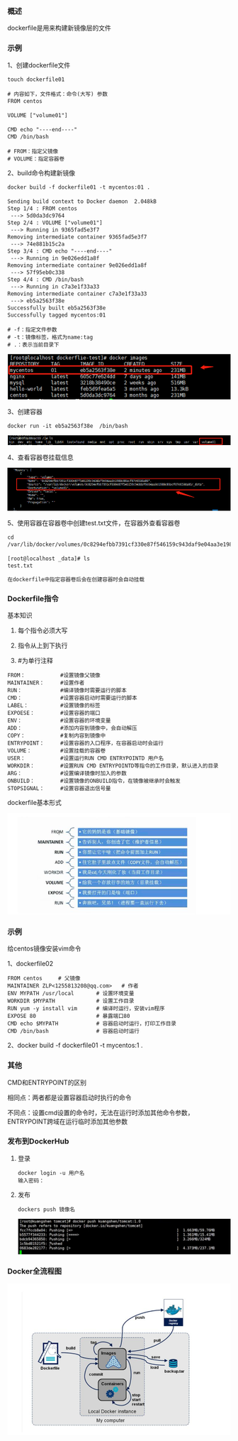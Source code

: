 ### 概述

dockerfile是用来构建新镜像层的文件



### 示例

1、创建dockerfile文件

```shell
touch dockerfile01

# 内容如下，文件格式：命令(大写) 参数
FROM centos

VOLUME ["volume01"]

CMD echo "----end----"
CMD /bin/bash

# FROM：指定父镜像
# VOLUME：指定容器卷
```

2、build命令构建新镜像

```shell
docker build -f dockerfile01 -t mycentos:01 .

Sending build context to Docker daemon  2.048kB
Step 1/4 : FROM centos
 ---> 5d0da3dc9764
Step 2/4 : VOLUME ["volume01"]
 ---> Running in 9365fad5e3f7
Removing intermediate container 9365fad5e3f7
 ---> 74e881b15c2a
Step 3/4 : CMD echo "----end----"
 ---> Running in 9e026edd1a8f
Removing intermediate container 9e026edd1a8f
 ---> 57f95eb0c338
Step 4/4 : CMD /bin/bash
 ---> Running in c7a3e1f33a33
Removing intermediate container c7a3e1f33a33
 ---> eb5a2563f38e
Successfully built eb5a2563f38e
Successfully tagged mycentos:01

# -f：指定文件参数
# -t：镜像标签，格式为name:tag
# .：表示当前目录下
```

![image-20220106142855744](image/image-20220106142855744.png)



3、创建容器

```shell
docker run -it eb5a2563f38e  /bin/bash
```

![image-20220106143532479](image/image-20220106143532479.png)



4、查看容器卷挂载信息

![image-20220106144105040](image/image-20220106144105040.png)



5、使用容器在容器卷中创建test.txt文件，在容器外查看容器卷

```shell
cd /var/lib/docker/volumes/0c8294efbb7391cf330e87f546159c943daf9e04aa3e1988c80acf07e653da8

[root@localhost _data]# ls
test.txt
```

`在dockerfile中指定容器卷后会在创建容器时会自动挂载`



### Dockerfile指令

基本知识

1. 每个指令必须大写

2. 指令从上到下执行

3. #为单行注释

```shell
FROM：			#设置镜像父镜像
MAINTAINER：		#设置作者
RUN：			#编译镜像时需要运行的脚本
CMD：			#设置容器启动时需要运行的脚本
LABEL：			#设置镜像的标签
EXPOESE：		#设置容器的端口
ENV：			#设置容器的环境变量
ADD：			#添加内容到镜像中，会自动解压
COPY：			#复制内容到镜像中
ENTRYPOINT：		#设置容器的入口程序，在容器启动时会运行
VOLUME：			#设置挂载的容器卷
USER：			#设置运行RUN CMD ENTRYPOINTD 用户名
WORKDIR：		#设置RUN CMD ENTRYPOINTD等指令的工作目录，默认进入的目录
ARG：			#设置编译镜像时加入的参数
ONBUILD：		#设置镜像的ONBUILD指令，在镜像被继承时会触发
STOPSIGNAL：		#设置容器退出信号量
```

dockerfile基本形式

![image-20220106154308806](image/image-20220106154308806.png)



### 示例

给centos镜像安装vim命令

1、dockerfile02

```shell
FROM centos		# 父镜像
MAINTAINER ZLP<1255813208@qq.com>	# 作者
ENV MYPATH /usr/local		# 设置环境变量
WORKDIR $MYPATH				# 设置工作目录
RUN yum -y install vim		# 编译时运行，安装vim程序
EXPOSE 80					# 暴露端口80
CMD echo $MYPATH			# 容器启动时运行，打印工作目录
CMD /bin/bash				# 容器启动时运行
```

2、docker build -f dockerfile01 -t mycentos:1 .







### 其他

CMD和ENTRYPOINT的区别

相同点：两者都是设置容器启动时执行的命令

不同点：设置cmd设置的命令时，无法在运行时添加其他命令参数，ENTRYPOINT跨域在运行临时添加其他参数





### 发布到DockerHub

1. 登录

   ```
   docker login -u 用户名
   输入密码：
   ```

2. 发布

   ```
   dockers push 镜像名
   ```

   ![image-20220106182408169](image/image-20220106182408169.png)





### Docker全流程图

![image-20220106182658908](image/image-20220106182658908.png)